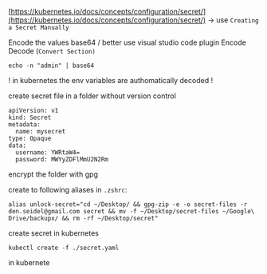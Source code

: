 [https://kubernetes.io/docs/concepts/configuration/secret/](https://kubernetes.io/docs/concepts/configuration/secret/) -&gt; use `Creating a Secret Manually`

Encode the values base64 / better use visual studio code plugin Encode Decode \(`Convert Section)`

```
echo -n "admin" | base64
```

! in kubernetes the env variables are authomatically decoded !

create secret file in a folder without version control

```
apiVersion: v1
kind: Secret
metadata:
  name: mysecret
type: Opaque
data:
  username: YWRtaW4=
  password: MWYyZDFlMmU2N2Rm
```

encrypt the folder with gpg

create to following aliases in `.zshrc`:

```
alias unlock-secret="cd ~/Desktop/ && gpg-zip -e -o secret-files -r den.seidel@gmail.com secret && mv -f ~/Desktop/secret-files ~/Google\ Drive/backupx/ && rm -rf ~/Desktop/secret"
```



create secret in kubernetes

```
kubectl create -f ./secret.yaml
```

in kubernete

